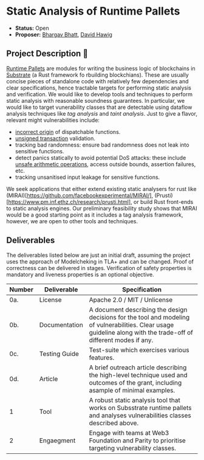# Static Analysis of Runtime Pallets
* **Status:** Open
* **Proposer:** [Bhargav Bhatt](https://github.com/bhargavbh), [David Hawig](https://github.com/Noc2)

## Project Description :page_facing_up:  

[Runtime Pallets](https://docs.substrate.io/fundamentals/runtime-development/) are modules for writing the business logic of blockchains in [Substrate](https://github.com/paritytech/substrate) (a Rust framework fo rbuilding blockchians). These are usually concise pieces of standalone code with relatively few dependencies and clear specifications, hence tractable targets for performing static analysis and verification. We would like to develop tools and techniques to perform static analysis with reasonable soundness guarantees. In particular, we would like to target vunerability classes that are detectable using dataflow analysis techniques like *tag analysis* and *taint analysis*. Just to give a flavor, relevant might vulnerabilities include:
* [incorrect origin](https://github.com/bhargavbh/MIRAI/blob/main/substrate_examples/incorrect-origin/description.md) of dispatchable functions. 
* [unsigned transaction](https://github.com/bhargavbh/MIRAI/blob/main/substrate_examples/unsigned-transaction/description.md) validation.
* tracking bad randomness: ensure bad randomness does not leak into sensitive functions.
* detect panics statically to avoid potential DoS attacks: these include [unsafe arithmetic operations](https://github.com/bhargavbh/MIRAI/blob/main/substrate_examples/arithmetic-overflow/description.md), access outside bounds, assertion failures, etc.
* tracking unsanitised input leakage for sensitive functions.

We seek applications that either extend existing static analysers for rust like (MIRAI)[https://github.com/facebookexperimental/MIRAI/], (Prusti)[https://www.pm.inf.ethz.ch/research/prusti.html], or build Rust front-ends to static analysis engines. Our preliminary feasibility study shows that MIRAI would be a good starting point as it includes a tag analysis framework, however, we are open to other tools and techniques. 

## Deliverables

The deliverables listed below are just an initial draft, assuming the project uses the approach of Modelcheking in TLA+ and can be changed. Proof of correctness can be delivered in stages. Verification of safety properties is mandatory and liveness properties is an optional objective.

| Number | Deliverable | Specification | 
| ------------- | ------------- | ------------- |
| 0a. | License | Apache 2.0 / MIT / Unlicense |
| 0b. | Documentation | A document describing the design decisions for the tool and modeling of vulnerabilities. Clear usage guideline along with the trade-off of different modes if any.|
| 0c. | Testing Guide | Test-suite which exercises various features. | 
| 0d. | Article | A brief outreach article describing the high-level technique used and outcomes of the grant, including  asample of minimal examples. |
| 1 | Tool | A robust static analysis tool that works on Subsstrate runtime pallets and analyses vulnerabilities classes described above. | 
| 2 | Engaegment | Engage with teams at Web3 Foundation and Parity to prioritise targeting vulnerability classes.|

